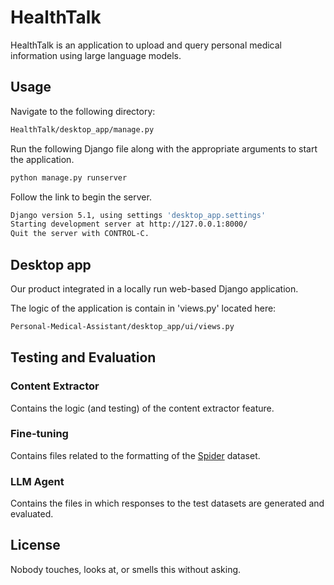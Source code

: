 # HealthTalk

HealthTalk is an application to upload and query personal medical information using large language models. 

## Usage

Navigate to the following directory:


```bash
HealthTalk/desktop_app/manage.py
```

Run the following Django file along with the appropriate arguments to start the application.


```bash
python manage.py runserver
```
Follow the link to begin the server.

```bash
Django version 5.1, using settings 'desktop_app.settings'
Starting development server at http://127.0.0.1:8000/
Quit the server with CONTROL-C.
```
## Desktop app

Our product integrated in a locally run web-based Django application. 

The logic of the application is contain in 'views.py' located here:

```bash
Personal-Medical-Assistant/desktop_app/ui/views.py
```

## Testing and Evaluation


### Content Extractor

Contains the logic (and testing) of the content extractor feature. 

### Fine-tuning
Contains files related to the formatting of the [Spider](https://yale-lily.github.io/spider) dataset.

### LLM Agent
Contains the files in which responses to the test datasets are generated and evaluated. 



## License

Nobody touches, looks at, or smells this without asking. 